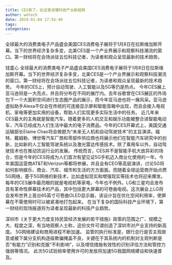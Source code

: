```yaml
---
title: CES来了，在这里读懂科技产业新趋势
author: wetech
date: 2019-01-04 17:54:40
tags: 
categories: 
---
```

全球最大的消费类电子产品盛会美国CES消费电子展将于1月8日在拉斯维加斯开幕。当下的世界经济复杂多变，北美CES是一个产业界展示和观察科技潮流的窗口。第一财经将在会场派驻五位科技记者，为读者和观众呈现最新的技术趋势。
<!-- more -->
钱童心
全球最大的消费类电子产品盛会美国CES消费电子展将于1月8日在拉斯维加斯开幕。当下的世界经济复杂多变，北美CES是一个产业界展示和观察科技潮流的窗口。第一财经将在会场派驻五位科技记者，为读者和观众呈现最新的技术趋势。
今年的CES上，预计自动驾驶、人工智能以及5G等仍是热点。
今年CES展上亚马逊将是一大亮点，并且将分布在不同的展厅内。去年谷歌曾在CES展区的外场包下一个大面积空间进行生态圈产品的展示，而今年亚马逊也将一展风采。亚马逊虚拟助手Alexa不仅会在传统的可连接显示屏和智能音箱中出现，而且会接入电视机、家电等更加实用的设备，帮助人们实现更多实际生活中的任务。
近几年来CES最大的主角就是智能汽车。随着更多的人机交互和娱乐功能被整合进智能电动车，汽车已经成为人们生活中最大的电子消费品。今年的CES开幕式上，美国交通运输部长Elaine Chao将会做题为“未来无人机和自动驾驶技术”的主旨演讲。福特、戴姆勒、博世等汽车厂商和零部件供应商也将展示他们在智能汽车研究中的创新，比如新的人工智能驾驶系统以及激光雷达传感技术。除了乘用车以外，自动驾驶技术也在推动货运行业的发展。
传统而言，CES并不是智能手机大放异彩的场合，但是今年的CES将成为人们首次有望见证5G手机迈入商业化使用的一年。今年美国运营商AT&T和Verizon等都将参展，并且会有CEO等高层演讲，讨论5G将如何影响娱乐、商业、汽车、城市和生活的方方面面。而随着全球运营商开始点燃5G网络，基于5G网络的新技术，比如虚拟现实和增强现实等技术也将迎来爆发。
每年的CES展中最亮眼的就是电视机等家电，今年也不例外。LG和三星均会发布具有革命性屏幕技术的产品，其中包括更大屏幕的可卷曲电视。这次展会上LG将会发布世界上首台65英寸可卷曲OLED显示器，该设计旨在优化空间利用率，使屏幕在不需使用时可以被紧凑地打包起来。
在当下复杂的国际科技产业环境下，第一财经的现场报道将为读者呈现最新的科技产业趋势。
 
 
深圳市《关于更大力度支持民营经济发展的若干措施》政策的范围之广、规模之大、程度之深，有当地观察人士称，这份文件可谓创造了深圳市对产业支持的新高度。
5G网络建设和商用进程不断加速。
监管的执行标准是，银行总行是否主观故意或被下属分支机构逐级欺骗掩盖不良，关键在于其系统内的机制对主观判断是否“有能力”识别和克服“不利影响”，以及增信措施有效性的识别评估方法和管控力强弱等情况。
此次5G试验频率使用许可的发放将加速5G我国网络建设和快速普及。
